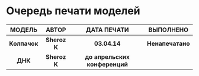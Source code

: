 # Очередь печати моделей

| МОДЕЛЬ | АВТОР | ДАТА ПЕЧАТИ | ВЫПОЛНЕНО |
|:------:|:-----:|:-----------:|:---------:|
|**Колпачок**|**Sheroz K**|**03.04.14**|**Ненапечатано**
|**ДНК**| **Sheroz K** | **до апрельских конференций**|

